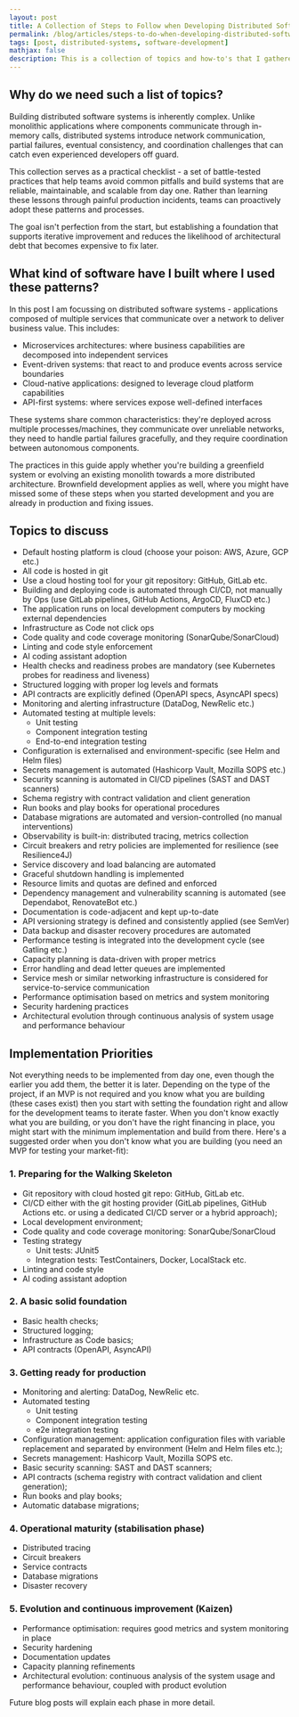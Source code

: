 ```yaml
---
layout: post
title: A Collection of Steps to Follow when Developing Distributed Software Systems
permalink: /blog/articles/steps-to-do-when-developing-distributed-software-systems/
tags: [post, distributed-systems, software-development]
mathjax: false
description: This is a collection of topics and how-to's that I gathered during years of software development. Practices and processes to follow when developing distributed software systems and not only.
---
```


## Why do we need such a list of topics?

Building distributed software systems is inherently complex. Unlike monolithic applications where components communicate through in-memory calls, distributed systems introduce network communication, partial failures, eventual consistency, and coordination challenges that can catch even experienced developers off guard.

This collection serves as a practical checklist - a set of battle-tested practices that help teams avoid common pitfalls and build systems that are reliable, maintainable, and scalable from day one. Rather than learning these lessons through painful production incidents, teams can proactively adopt these patterns and processes.

The goal isn't perfection from the start, but establishing a foundation that supports iterative improvement and reduces the likelihood of architectural debt that becomes expensive to fix later.

## What kind of software have I built where I used these patterns?

In this post I am focussing on distributed software systems - applications composed of multiple services that communicate over a network to deliver business value. This includes:

- Microservices architectures: where business capabilities are decomposed into independent services
- Event-driven systems: that react to and produce events across service boundaries
- Cloud-native applications: designed to leverage cloud platform capabilities
- API-first systems: where services expose well-defined interfaces

These systems share common characteristics: they're deployed across multiple processes/machines, they communicate over unreliable networks, they need to handle partial failures gracefully, and they require coordination between autonomous components.

The practices in this guide apply whether you're building a greenfield system or evolving an existing monolith towards a more distributed architecture. Brownfield development applies as well, where you might have missed some of these steps when you started development and you are already in production and fixing issues.

## Topics to discuss

- Default hosting platform is cloud (choose your poison: AWS, Azure, GCP etc.)
- All code is hosted in git
- Use a cloud hosting tool for your git repository: GitHub, GitLab etc.
- Building and deploying code is automated through CI/CD, not manually by Ops (use GitLab pipelines, GitHub Actions, ArgoCD, FluxCD etc.)
- The application runs on local development computers by mocking external dependencies
- Infrastructure as Code not click ops
- Code quality and code coverage monitoring (SonarQube/SonarCloud)
- Linting and code style enforcement
- AI coding assistant adoption
- Health checks and readiness probes are mandatory (see Kubernetes probes for readiness and liveness)
- Structured logging with proper log levels and formats
- API contracts are explicitly defined (OpenAPI specs, AsyncAPI specs)
- Monitoring and alerting infrastructure (DataDog, NewRelic etc.)
- Automated testing at multiple levels:
  - Unit testing
  - Component integration testing
  - End-to-end integration testing
- Configuration is externalised and environment-specific (see Helm and Helm files)
- Secrets management is automated (Hashicorp Vault, Mozilla SOPS etc.)
- Security scanning is automated in CI/CD pipelines (SAST and DAST scanners)
- Schema registry with contract validation and client generation
- Run books and play books for operational procedures
- Database migrations are automated and version-controlled (no manual interventions)
- Observability is built-in: distributed tracing, metrics collection
- Circuit breakers and retry policies are implemented for resilience (see Resilience4J)
- Service discovery and load balancing are automated
- Graceful shutdown handling is implemented
- Resource limits and quotas are defined and enforced
- Dependency management and vulnerability scanning is automated (see Dependabot, RenovateBot etc.)
- Documentation is code-adjacent and kept up-to-date
- API versioning strategy is defined and consistently applied (see SemVer)
- Data backup and disaster recovery procedures are automated
- Performance testing is integrated into the development cycle (see Gatling etc.)
- Capacity planning is data-driven with proper metrics
- Error handling and dead letter queues are implemented
- Service mesh or similar networking infrastructure is considered for service-to-service communication
- Performance optimisation based on metrics and system monitoring
- Security hardening practices
- Architectural evolution through continuous analysis of system usage and performance behaviour

## Implementation Priorities

Not everything needs to be implemented from day one, even though the earlier you add them, the better it is later. Depending on the type of the project, if an MVP is not required and you know what you are building (these cases exist) then you start with setting the foundation right and allow for the development teams to iterate faster. When you don't know exactly what you are building, or you don't have the right financing in place, you might start with the minimum implementation and build from there. Here's a suggested order when you don't know what you are building (you need an MVP for testing your market-fit):

### 1. Preparing for the Walking Skeleton

- Git repository with cloud hosted git repo: GitHub, GitLab etc.
- CI/CD either with the git hosting provider (GitLab pipelines, GitHub Actions etc. or using a dedicated CI/CD server or a hybrid approach);
- Local development environment;
- Code quality and code coverage monitoring: SonarQube/SonarCloud
- Testing strategy
  - Unit tests: JUnit5
  - Integration tests: TestContainers, Docker, LocalStack etc.
- Linting and code style
- AI coding assistant adoption

### 2. A basic solid foundation

- Basic health checks;
- Structured logging;
- Infrastructure as Code basics;
- API contracts (OpenAPI, AsyncAPI)

### 3. Getting ready for production

- Monitoring and alerting: DataDog, NewRelic etc.
- Automated testing
  - Unit testing
  - Component integration testing
  - e2e integration testing
- Configuration management: application configuration files with variable replacement and separated by environment (Helm and Helm files etc.);
- Secrets management: Hashicorp Vault, Mozilla SOPS etc.
- Basic security scanning: SAST and DAST scanners;
- API contracts (schema registry with contract validation and client generation);
- Run books and play books;
- Automatic database migrations;

### 4. Operational maturity (stabilisation phase)

- Distributed tracing
- Circuit breakers
- Service contracts
- Database migrations
- Disaster recovery

### 5. Evolution and continuous improvement (Kaizen)

- Performance optimisation: requires good metrics and system monitoring in place
- Security hardening
- Documentation updates
- Capacity planning refinements
- Architectural evolution: continuous analysis of the system usage and performance behaviour, coupled with product evolution

Future blog posts will explain each phase in more detail.
